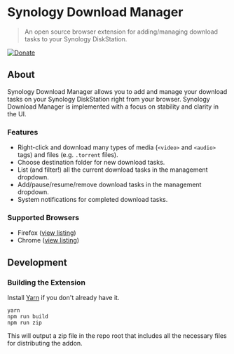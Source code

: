 # Synology Download Manager

> An open source browser extension for adding/managing download tasks to your Synology DiskStation.

[![Donate](https://img.shields.io/badge/Donate%20$2-PayPal-brightgreen.svg)](https://www.paypal.com/cgi-bin/webscr?cmd=_donations&business=synologydownloadmanager%40gmail%2ecom&lc=US&item_name=Synology%20Download%20Manager&no_note=0&currency_code=USD&bn=PP%2dDonationsBF%3abtn_donateCC_LG%2egif%3aNonHostedGuest)

## About

Synology Download Manager allows you to add and manage your download tasks on your Synology DiskStation right from your browser. Synology Download Manager is implemented with a focus on stability and clarity in the UI.

### Features

- Right-click and download many types of media (`<video>` and `<audio>` tags) and files (e.g. `.torrent` files).
- Choose destination folder for new download tasks.
- List (and filter!) all the current download tasks in the management dropdown.
- Add/pause/resume/remove download tasks in the management dropdown.
- System notifications for completed download tasks.

### Supported Browsers

- Firefox ([view listing](https://addons.mozilla.org/en-US/firefox/addon/synology-download-manager/))
- Chrome ([view listing](https://chrome.google.com/webstore/detail/synology-download-manager/iaijiochiiocodhamehbpmdlobhgghgi))

## Development

### Building the Extension

Install [Yarn](https://github.com/yarnpkg/yarn) if you don't already have it.

```
yarn
npm run build
npm run zip
```

This will output a zip file in the repo root that includes all the necessary files for distributing the addon.
